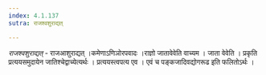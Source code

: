 ```yaml
---
index: 4.1.137
sutra: राजश्वशुराद्यत्

---
```

_राजश्वशुराद्यत्_ - राजआशुराद्यत् ।कमेणाऽणिञोरपवादः ।राज्ञो जातावेवेति वाच्यम । जाता वेवेति । प्रकृति प्रत्ययसमुदायेन जातिश्चेद्वाच्येत्यर्थः । प्रत्ययस्त्वपत्य एव । एवं च पङ्कजादिवद्योगरूढ इति फलितोऽर्थः ।